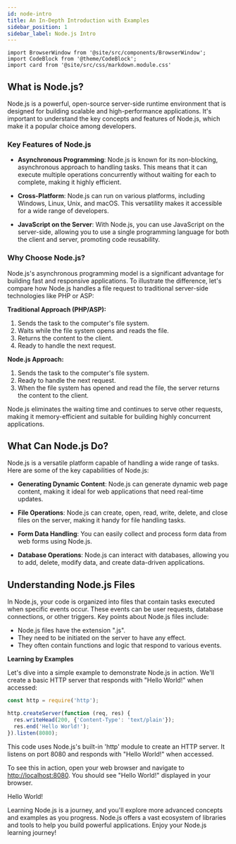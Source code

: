 ```yaml
---
id: node-intro
title: An In-Depth Introduction with Examples
sidebar_position: 1
sidebar_label: Node.js Intro
---
```


```mdx-code-block
import BrowserWindow from '@site/src/components/BrowserWindow';
import CodeBlock from '@theme/CodeBlock';
import card from '@site/src/css/markdown.module.css'
```

## What is Node.js?

Node.js is a powerful, open-source server-side runtime environment that is designed for building scalable and high-performance applications. It's important to understand the key concepts and features of Node.js, which make it a popular choice among developers.

### Key Features of Node.js

- **Asynchronous Programming**: Node.js is known for its non-blocking, asynchronous approach to handling tasks. This means that it can execute multiple operations concurrently without waiting for each to complete, making it highly efficient.

- **Cross-Platform**: Node.js can run on various platforms, including Windows, Linux, Unix, and macOS. This versatility makes it accessible for a wide range of developers.

- **JavaScript on the Server**: With Node.js, you can use JavaScript on the server-side, allowing you to use a single programming language for both the client and server, promoting code reusability.

### Why Choose Node.js?

Node.js's asynchronous programming model is a significant advantage for building fast and responsive applications. To illustrate the difference, let's compare how Node.js handles a file request to traditional server-side technologies like PHP or ASP:

**Traditional Approach (PHP/ASP):**

1. Sends the task to the computer's file system.
2. Waits while the file system opens and reads the file.
3. Returns the content to the client.
4. Ready to handle the next request.

**Node.js Approach:**

1. Sends the task to the computer's file system.
2. Ready to handle the next request.
3. When the file system has opened and read the file, the server returns the content to the client.

Node.js eliminates the waiting time and continues to serve other requests, making it memory-efficient and suitable for building highly concurrent applications.

## What Can Node.js Do?

Node.js is a versatile platform capable of handling a wide range of tasks. Here are some of the key capabilities of Node.js:

- **Generating Dynamic Content**: Node.js can generate dynamic web page content, making it ideal for web applications that need real-time updates.

- **File Operations**: Node.js can create, open, read, write, delete, and close files on the server, making it handy for file handling tasks.

- **Form Data Handling**: You can easily collect and process form data from web forms using Node.js.

- **Database Operations**: Node.js can interact with databases, allowing you to add, delete, modify data, and create data-driven applications.

## Understanding Node.js Files

In Node.js, your code is organized into files that contain tasks executed when specific events occur. These events can be user requests, database connections, or other triggers. Key points about Node.js files include:

- Node.js files have the extension ".js".
- They need to be initiated on the server to have any effect.
- They often contain functions and logic that respond to various events.

**Learning by Examples**

Let's dive into a simple example to demonstrate Node.js in action. We'll create a basic HTTP server that responds with "Hello World!" when accessed:

```js title='index.js'
const http = require('http');

http.createServer(function (req, res) {
  res.writeHead(200, {'Content-Type': 'text/plain'});
  res.end('Hello World!');
}).listen(8080);
```

This code uses Node.js's built-in 'http' module to create an HTTP server. It listens on port 8080 and responds with "Hello World!" when accessed.

To see this in action, open your web browser and navigate to [http://localhost:8080](http://localhost:8080). You should see "Hello World!" displayed in your browser.

<BrowserWindow url="http://localhost:8080">
    <p> Hello World! </p>
</BrowserWindow>

Learning Node.js is a journey, and you'll explore more advanced concepts and examples as you progress. Node.js offers a vast ecosystem of libraries and tools to help you build powerful applications. Enjoy your Node.js learning journey!